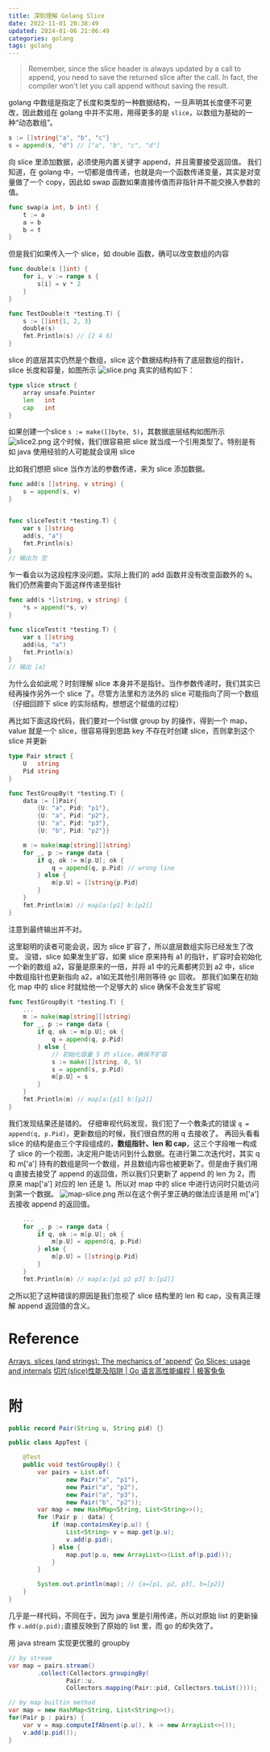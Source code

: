 ```yaml
---
title: 深刻理解 Golang Slice
date: 2022-11-01 20:38:49
updated: 2024-01-06 21:06:49
categories: golang
tags: golang
---
```

> Remember, since the slice header is always updated by a call to append, you need to save the returned slice after the call. In fact, the compiler won't let you call append without saving the result.
<!--more-->

golang 中数组是指定了长度和类型的一种数据结构，一旦声明其长度便不可更改，因此数组在 golang 中并不实用，用得更多的是 `slice`，以数组为基础的一种“动态数组”。
```go
s := []string{"a", "b", "c"}
s = append(s, "d") // ["a", "b", "c", "d"]
```
向 slice 里添加数据，必须使用内置关键字 append，并且需要接受返回值。
我们知道，在 golang 中，一切都是值传递，也就是向一个函数传递变量，其实是对变量做了一个 copy，因此如 swap 函数如果直接传值而非指针并不能交换入参数的值。
```go
func swap(a int, b int) {
    t := a
    a = b
    b = t
}
```
但是我们如果传入一个 slice，如 double 函数，确可以改变数组的内容
```go
func double(s []int) {
	for i, v := range s {
		s[i] = v * 2
	}
}

func TestDouble(t *testing.T) {
	s := []int{1, 2, 3}
	double(s)
	fmt.Println(s) // [2 4 6]
}
```
slice 的底层其实仍然是个数组，slice 这个数据结构持有了底层数组的指针，slice 长度和容量，如图所示
![slice.png](./深刻理解-Golang-Slice/slice.png)
真实的结构如下：
```go
type slice struct {
	array unsafe.Pointer
	len   int
	cap   int
}
```
如果创建一个slice `s := make([]byte, 5)`，其数据底层结构如图所示
![slice2.png](./深刻理解-Golang-Slice/slice2.png)
这个时候，我们很容易把 slice 就当成一个引用类型了。特别是有如 java 使用经验的人可能就会误用 slice

比如我们想把 slice 当作方法的参数传递，来为 slice 添加数据。
```go
func add(s []string, v string) {
	s = append(s, v)
}


func sliceTest(t *testing.T) {
    var s []string
    add(s, "a")
    fmt.Println(s)
}
// 输出为 空
```
乍一看会以为这段程序没问题。实际上我们的 add 函数并没有改变函数外的 s。我们仍然需要向下面这样传递至指针
```go
func add(s *[]string, v string) {
	*s = append(*s, v)
}

func sliceTest(t *testing.T) {
    var s []string
    add(&s, "a")
    fmt.Println(s)
}
// 输出 [a]
```
为什么会如此呢？时刻理解 slice 本身并不是指针。当作参数传递时，我们其实已经再操作另外一个 slice 了。尽管方法里和方法外的 slice 可能指向了同一个数组（仔细回顾下 slice 的实际结构，想想这个赋值的过程）

再比如下面这段代码，我们要对一个list做 group by 的操作，得到一个 map，value 就是一个 slice，很容易得到思路 key 不存在时创建 slice，否则拿到这个 slice 并更新
```go
type Pair struct {
	U   string
	Pid string
}

func TestGroupBy(t *testing.T) {
	data := []Pair{
		{U: "a", Pid: "p1"},
		{U: "a", Pid: "p2"},
		{U: "a", Pid: "p3"},
		{U: "b", Pid: "p2"}}

	m := make(map[string][]string)
	for _, p := range data {
		if q, ok := m[p.U]; ok {
			q = append(q, p.Pid) // wrong line
		} else {
			m[p.U] = []string{p.Pid}
		}
	}
	fmt.Println(m) // map[a:[p1] b:[p2]]
}
```
注意到最终输出并不对。 

这里聪明的读者可能会说，因为 slice 扩容了，所以底层数组实际已经发生了改变。
没错，slice 如果发生扩容，如果 slice 原来持有 a1 的指针，扩容时会初始化一个新的数组 a2，容量是原来的一倍，并将 a1 中的元素都拷贝到 a2 中，slice 中数组指针也更新指向 a2，a1如无其他引用则等待 gc 回收。
那我们如果在初始化 map 中的 slice 时就给他一个足够大的 slice 确保不会发生扩容呢
```go
func TestGroupBy(t *testing.T) {
    ...
	m := make(map[string][]string)
	for _, p := range data {
		if q, ok := m[p.U]; ok {
			q = append(q, p.Pid)
		} else {
            // 初始化容量 5 的 slice，确保不扩容
			s := make([]string, 0, 5)
            s = append(s, p.Pid)
            m[p.U] = s
		}
	}
	fmt.Println(m) // map[a:[p1] b:[p2]]
}
```
我们发现结果还是错的。
仔细审视代码发现，我们犯了一个教条式的错误 `q = append(q, p.Pid)`，更新数组的时候，我们很自然的用 q 去接收了。
再回头看看 slice 的结构是由三个字段组成的，**数组指针、len **和** cap**，这三个字段唯一构成了 slice 的一个视图，决定用户能访问到什么数据。在进行第二次迭代时，其实 q 和 m['a'] 持有的数组是同一个数组，并且数组内容也被更新了。但是由于我们用 q 直接去接受了 append 的返回值，所以我们只更新了 append 的 len 为 2，而原来 map['a'] 对应的 len 还是 1。所以对 map 中的 slice 中进行访问时只能访问到第一个数据。
![map-slice.png](./深刻理解-Golang-Slice/map-slice.png)
所以在这个例子里正确的做法应该是用 m['a'] 去接收 append 的返回值。
```go
	...
	for _, p := range data {
		if q, ok := m[p.U]; ok {
			m[p.U] = append(q, p.Pid) 
		} else {
			m[p.U] = []string{p.Pid}
		}
	}
	fmt.Println(m) // map[a:[p1 p2 p3] b:[p2]]
```
之所以犯了这种错误的原因是我们忽视了 slice 结构里的 len 和 cap，没有真正理解 append 返回值的含义。

# Reference
[Arrays, slices (and strings): The mechanics of 'append'](https://go.dev/blog/slices)
[Go Slices: usage and internals](https://go.dev/blog/slices-intro)
[切片(slice)性能及陷阱 | Go 语言高性能编程 | 极客兔兔](https://geektutu.com/post/hpg-slice.html)

# 附
```java
public record Pair(String u, String pid) {}

public class AppTest {

    @Test
    public void testGroupBy() {
        var pairs = List.of(
                new Pair("a", "p1"),
                new Pair("a", "p2"),
                new Pair("a", "p3"),
                new Pair("b", "p2"));
    	var map = new HashMap<String, List<String>>();
        for (Pair p : data) {
            if (map.containsKey(p.u)) {
                List<String> v = map.get(p.u);
                v.add(p.pid);
            } else {
                map.put(p.u, new ArrayList<>(List.of(p.pid)));
            }
        }

        System.out.println(map); // {a=[p1, p2, p3], b=[p2]}
    }
}

```
几乎是一样代码，不同在于，因为 java 里是引用传递，所以对原始 list 的更新操作 `v.add(p.pid);`直接反映到了原始的 list 里，而 go 的却失效了。

用 java stream 实现更优雅的 groupby
```java
// by stream
var map = pairs.stream()
        .collect(Collectors.groupingBy(
                Pair::u,
                Collectors.mapping(Pair::pid, Collectors.toList())));

// by map builtin method
var map = new HashMap<String, List<String>>();
for(Pair p : pairs) {
    var v = map.computeIfAbsent(p.u(), k -> new ArrayList<>());
    v.add(p.pid());
}
```